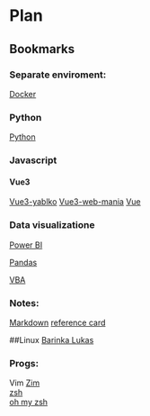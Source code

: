 # Plan 

## Bookmarks

### Separate enviroment:
[Docker](https://www.youtube.com/watch?v=lGwu4C82Xyg&list=PLNAMH_0HgWT-erdgIJH_lYkRBKe3Krdhl)

### Python
[Python](https://python.input.sk)

### Javascript
#### Vue3
[Vue3-yablko](https://github.com/yablko/vue3-composition-api)
[Vue3-web-mania](https://www.youtube.com/watch?v=_0dJlT1bhJU)
[Vue](https://www.youtube.com/watch?v=QqWWD87M8VU)


### Data visualizatione
[Power BI](https://docs.microsoft.com/sk-sk/power-bi/create-reports/desktop-dimensional-model-report)

[Pandas](https://www.youtube.com/watch?v=5OXXSgpJQT0&list=PLNAMH_0HgWT_B0PyCHstisLu3Cv6HI8x-)  

[VBA](https://www.youtube.com/watch?v=To8S-sMCNTM&t=2064s)  

### Notes:
[Markdown](https://www.markdownguide.org/basic-syntax/#code-blocks) [reference card](https://arminreiter.com/wp-content/uploads/2020/04/Markdown-Cheatsheet.pdf) 

##Linux
[Barinka Lukas](https://lukasbarinka.gitlab.io/practical-shell/)

### Progs:
Vim
[Zim](https://zim-wiki.org/)  
[zsh](https://www.zsh.org/)  
[oh my zsh](https://ohmyz.sh/)  





